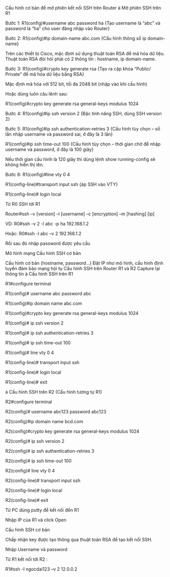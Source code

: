 Cấu hình cơ bản đề mở phiên kết nối SSH trên Router
à Mở phiên SSH trên R1

Bước 1:   R1(config)#username abc password ha {Tạo username là “abc” và password là “ha” cho user đăng nhập vào Router}

Bước 2:   R1(config)#ip domain-name abc.com {Cấu hình thông số ip domain-name}

Trên các thiết bị Cisco, mặc định sử dụng thuật toán RSA để mã hóa dữ liệu. Thuật toán RSA đòi hỏi phải có 2 thông tin : hostname, ip domain-name.

Bước 3:   R1(config)#crypto key generate rsa {Tạo ra cặp khóa “Public/ Private” để mã hóa dữ liệu bằng RSA}

Mặc định mã hóa với 512 bit, tối đa 2048 bit (nhập vào khi cấu hình)

Hoặc dùng luôn câu lênh sau:

R1(config)#crypto key generate rsa general-keys modulus 1024

Bước 4:   R1(config)#ip ssh version 2 {Bậc tính năng SSH, dùng SSH version 2}

Bước 5:   R1(config)#ip ssh authentication-retries 3 {Cấu hình tùy chọn – số lần nhập username và password sai, ở đây là 3 lần}

R1(config)#ip ssh time-out 100 {Cấu hình tùy chọn – thời gian chờ để nhập username và password, ở đây là 100 giây}

Nếu thời gian cấu hình là 120 giây thì dùng lệnh show running-config sẽ không hiển thị lên.

Bước 6:   R1(config)#line vty 0 4

R1(config-line)#transport input ssh {áp SSH vào VTY}

R1(config-line)# login local

Từ R0 SSH tới R1

Router#ssh –v [version] –l [username] –c [encryption] –m [hashing] [ip]

VD: R0#ssh -v 2 -l abc -p ha 192.168.1.2

Hoặc: R0#ssh -l abc –v 2 192.168.1.2

Rồi sau đó nhập password được yêu cầu

Mô hình mạng
Cấu hình SSH cơ bản

Cấu hình cơ bản (hostname, password…)
Đặt IP như mô hình, cấu hình định tuyến đảm bảo mạng hội tụ
Cấu hình SSH trên Router R1 và R2
Capture lại thông tin
à Cấu hình SSH trên R1

R1#configure terminal

R1(config)# username abc password abc

R1(config)#ip domain name abc.com

R1(config)#crypto key generate rsa general-keys modulus 1024

R1(config)# ip ssh version 2

R1(config)# ip ssh authentication-retries 3

R1(config)# ip ssh time-out 100

R1(config)# line vty 0 4

R1(config-line)# transport input ssh

R1(config-line)# login local

R1(config-line)# exit

à Cấu hình SSH trên R2 (Cấu hình tương tự R1)

R2#configure terminal

R2(config)# username abc123 password abc123

R2(config)#ip domain name bcd.com

R2(config)#crypto key generate rsa general-keys modulus 1024

R2(config)# ip ssh version 2

R2(config)# ip ssh authentication-retries 3

R2(config)# ip ssh time-out 100

R2(config)# line vty 0 4

R2(config-line)# transport input ssh

R2(config-line)# login local

R2(config-line)# exit

Từ PC dùng putty để kết nối đến R1

Nhập IP của R1 và click Open

Cấu hình SSH cơ bản

Chấp nhận key được tạo thông qua thuật toán RSA để tạo kết nối SSH.

Nhập Username và password

Từ R1 kết nối tới R2 : 

R1#ssh -l ngocdai123 –v 2 12.0.0.2
